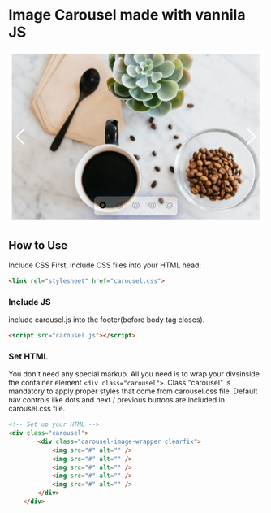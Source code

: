 # Image Carousel made with vannila JS

![Screenshot](./images/screenshot1.png)

## How to Use

Include CSS
First, include CSS files into your HTML head:

```html
<link rel="stylesheet" href="carousel.css">
```

### Include JS

include carousel.js into the footer(before body tag closes).

```html
<script src="carousel.js"></script>
```

### Set HTML

You don't need any special markup. All you need is to wrap your divsinside the container element ```<div class="carousel">```. Class "carousel" is mandatory to apply proper styles that come from carousel.css file. Default nav controls like dots and next / previous buttons are included in carousel.css file.

```html
<!-- Set up your HTML -->
<div class="carousel">
        <div class="carousel-image-wrapper clearfix">
            <img src="#" alt="" />
            <img src="#" alt="" />
            <img src="#" alt="" />
            <img src="#" alt="" />
            <img src="#" alt="" />
        </div>
    </div>
```
